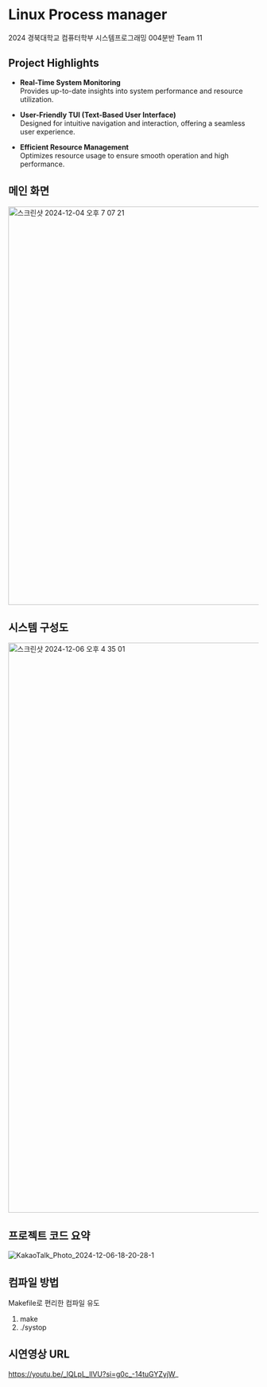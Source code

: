 # Linux Process manager    
2024 경북대학교 컴퓨터학부 시스템프로그래밍 004분반 Team 11 

## Project Highlights

- **Real-Time System Monitoring**  
  Provides up-to-date insights into system performance and resource utilization.

- **User-Friendly TUI (Text-Based User Interface)**  
  Designed for intuitive navigation and interaction, offering a seamless user experience.

- **Efficient Resource Management**  
  Optimizes resource usage to ensure smooth operation and high performance.

## 메인 화면
<img width="801" alt="스크린샷 2024-12-04 오후 7 07 21" src="https://github.com/user-attachments/assets/03395c90-e60e-4544-a58a-6c34ee9aa93b">

## 시스템 구성도
<img width="1146" alt="스크린샷 2024-12-06 오후 4 35 01" src="https://github.com/user-attachments/assets/d3d6432f-aab1-4605-8322-2593c6e4d473">

## 프로젝트 코드 요약
![KakaoTalk_Photo_2024-12-06-18-20-28-1](https://github.com/user-attachments/assets/baed0546-4546-438d-9dcc-2aeda8c23b34)

## 컴파일 방법

Makefile로 편리한 컴파일 유도
1) make
2) ./systop 

## 시연영상 URL
https://youtu.be/_lQLpL_llVU?si=g0c_-14tuGYZyjW_
